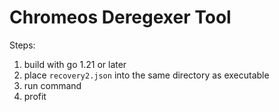 # Chromeos Deregexer Tool

Steps:

1) build with go 1.21 or later
2) place `recovery2.json` into the same directory as executable
3) run command
4) profit